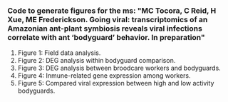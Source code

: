 ### Code to generate figures for the ms: "MC Tocora, C Reid, H Xue, ME Frederickson. Going viral: transcriptomics of an Amazonian ant-plant symbiosis reveals viral infections correlate with ant ‘bodyguard’ behavior. In preparation" 

1. Figure 1: Field data analysis. 
2. Figure 2: DEG analysis within bodyguard comparison.
3. Figure 3: DEG analysis between broodcare workers and bodyguards.  
4. Figure 4: Inmune-related gene expression among workers. 
5. Figure 5: Compared viral expression between high and low activity bodyguards. 
